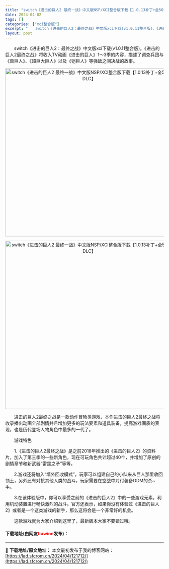 ```yaml
---
title: "switch《进击的巨人2 最终一战》中文版NSP/XCI整合版下载【1.0.13补丁+全56个DLC】"
date: 2024-04-02
tags: []
categories: ["xci整合版"]
excerpt: "　　switch《进击的巨人2：最终之战》中文版xci下载(v1.0.11整合版)。《进击的巨人2最终之战》将收入TV动画《进击的巨人》1～3季的内容，描述了调查兵团与《兽巨人》、《超巨大巨人》以及《铠巨人》等强敌之间决战的故事。 　　进击的巨人2最终之战是一款动作冒险类游戏，本作进击的巨人2最终之&hellip;"
layout: post
---
```


 <p>　　switch《进击的巨人2：最终之战》中文版xci下载(v1.0.11整合版)。《进击的巨人2最终之战》将收入TV动画《进击的巨人》1～3季的内容，描述了调查兵团与《兽巨人》、《超巨大巨人》以及《铠巨人》等强敌之间决战的故事。</p> <p align="center"><img align="" border="0" src="https://lad.sfcrom.cn/wp-content/uploads/2024/04/20240402_660bdf22dbdf6.webp" width="533" alt="switch《进击的巨人2 最终一战》中文版NSP/XCI整合版下载【1.0.13补丁+全56个DLC】" /></p> <p align="center"><img align="" border="0" src="https://lad.sfcrom.cn/wp-content/uploads/2024/04/20240402_660bdf2345e4c.webp" width="534" alt="switch《进击的巨人2 最终一战》中文版NSP/XCI整合版下载【1.0.13补丁+全56个DLC】" /></p> <p>　　进击的巨人2最终之战是一款动作冒险类游戏，本作进击的巨人2最终之战将收录播出动画全部剧情并且增加更多的玩法要素和道具装备，提高游戏画质的表现，也是历代登场人物角色中最多的一代了。</p> <p>　　游戏特色</p> <p>　　1.《进击的巨人2最终之战》是之前2018年推出的《进击的巨人2》的资料片，加入了第三季的一些新角色，现在可玩角色共计超过40个，并增加了原创的剧情章节和新武器&ldquo;雷霆之矛&rdquo;等等。</p> <p>　　2.游戏还将加入&ldquo;墙外回收模式&rdquo;，玩家可以组建自己的小队来从巨人那里收回领土，另外还有对抗其他人类的战斗，玩家需要在空战中对付装备ODM的杀~手。</p> <p>　　3.在该体验版中，你可以享受之前的《进击的巨人2》中的一些游戏元素，利用机动装置进行畅快激烈的战斗。官方还表示，如果你没有体验过《进击的巨人2》或者是一个这类游戏的新手，那么这将会是一个非常好的机会。</p> <p>　　这款游戏就为大家介绍到这里了，最新版本大家不要错过哦。</p> <p><h4>下载地址(由网友<font color="red">tiuwine</font>发布)：</h4></p> 

---
📖 **下载地址/原文地址：** 本文最初发布于我的博客网站：[https://lad.sfcrom.cn/2024/04/121712/](https://lad.sfcrom.cn/2024/04/121712/)
